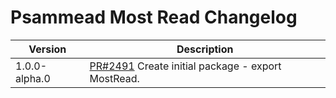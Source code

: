 # Psammead Most Read Changelog

<!-- prettier-ignore -->
| Version | Description |
|---------|-------------|
| 1.0.0-alpha.0 | [PR#2491](https://github.com/bbc/psammead/pull/2491) Create initial package - export MostRead. |

